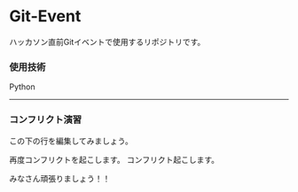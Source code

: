 # Git-Event

ハッカソン直前Gitイベントで使用するリポジトリです。

### 使用技術
Python

---
### コンフリクト演習
この下の行を編集してみましょう。

再度コンフリクトを起こします。
コンフリクト起こします。

みなさん頑張りましょう！！
